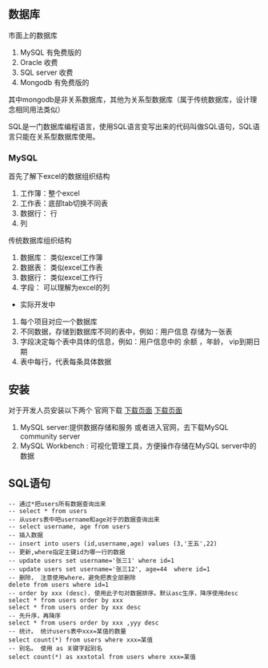 <!--
 * @Date: 2022-11-30 22:19:41
 * @LastEditors: zhaogang 156606672@qq.com
 * @LastEditTime: 2022-12-01 00:13:22
 * @FilePath: /learn-node-20221114/src/system_module/MySQL/des.md
 * @name: filename
 * @description: description
-->
## 数据库
市面上的数据库
1. MySQL 有免费版的
2. Oracle 收费
3. SQL server 收费
4. Mongodb 有免费版的

其中mongodb是非关系数据库，其他为关系型数据库（属于传统数据库，设计理念相同用法类似）

SQL是一门数据库编程语言，使用SQL语言变写出来的代码叫做SQL语句，SQL语言只能在关系型数据库使用。
### MySQL
 
 首先了解下excel的数据组织结构
 1. 工作簿：整个excel
 2. 工作表：底部tab切换不同表
 3. 数据行： 行
 4. 列

 传统数据库组织结构
 1. 数据库： 类似excel工作簿
 2. 数据表： 类似excel工作表
 3. 数据行： 类似excel工作行
 4. 字段：   可以理解为excel的列

 - 实际开发中
 1. 每个项目对应一个数据库
 2. 不同数据，存储到数据库不同的表中，例如：用户信息 存储为一张表
 3. 字段决定每个表中具体的信息，例如：用户信息中的 余额 ，年龄， vip到期日期
 4. 表中每行，代表每条具体数据



 ## 安装
 对于开发人员安装以下两个
 官网下载
 [下载页面]( https://dev.mysql.com/downloads/file/?id=514404)
 [下载页面]( https://dev.mysql.com/downloads/workbench/)
 1. MySQL server:提供数据存储和服务
    或者进入官网，去下载MySQL community server
 2. MySQL Workbench : 可视化管理工具，方便操作存储在MySQL server中的数据

 ## SQL语句
    
    -- 通过*把users所有数据查询出来
    -- select * from users
    -- 从users表中吧username和age对于的数据查询出来
    -- select username, age from users
    -- 插入数据
    -- insert into users (id,username,age) values (3,'王五',22)
    -- 更新,where指定主键id为哪一行的数据
    -- update users set username='张三1' where id=1
    -- update users set username='张三12', age=44  where id=1
    -- 删除， 注意使用where，避免把表全部删除
    delete from users where id=1
    -- order by xxx (desc). 使用此子句对数据排序。默认asc生序，降序使用desc
    select * from users order by xxx 
    select * from users order by xxx desc
    -- 先升序，再降序
    select * from users order by xxx ,yyy desc
    -- 统计。 统计users表中xxx=某值的数量
    select count(*) from users where xxx=某值
    -- 别名。 使用 as 关键字起别名
    select count(*) as xxxtotal from users where xxx=某值